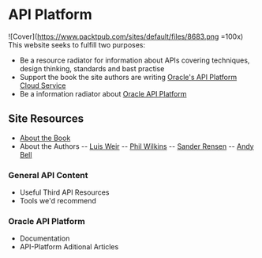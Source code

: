 # API Platform
![Cover](https://www.packtpub.com/sites/default/files/8683.png =100x)
This website seeks to fulfill two purposes:
- Be a resource radiator for information about APIs covering techniques, design thinking, standards and bast practise
- Support the book the site authors are writing [Oracle's API Platform Cloud Service](https://www.packtpub.com/virtualization-and-cloud/oracle-api-platform-cloud-service) 
- Be a information radiator about [Oracle API Platform]()


## Site Resources
- [About the Book](about.md)
- About the Authors
-- [Luis Weir](luis.md)
-- [Phil Wilkins](phil.md)
-- [Sander Rensen](sander.md)
-- [Andy Bell](andy.md)

### General API Content
- Useful Third API Resources
- Tools we'd recommend

### Oracle API Platform
- Documentation
- API-Platform Aditional Articles
